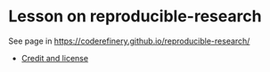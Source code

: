 # Lesson on reproducible-research

See page in https://coderefinery.github.io/reproducible-research/

- [Credit and license](https://coderefinery.github.io/reproducible-research/license/)
